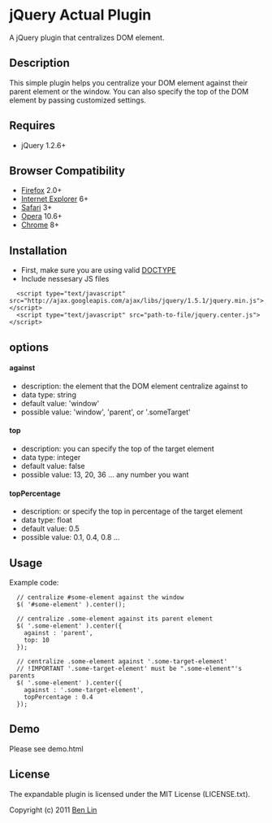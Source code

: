 # jQuery Actual Plugin

A jQuery plugin that centralizes DOM element.

## Description

This simple plugin helps you centralize your DOM element against their parent element or the window. You can also specify the top of the DOM element by passing customized settings.

## Requires
  - jQuery 1.2.6+

## Browser Compatibility
  - [Firefox](http://mzl.la/RNaI) 2.0+
  - [Internet Explorer](http://bit.ly/9fMgIQ) 6+
  - [Safari](http://bit.ly/gMhzVR) 3+
  - [Opera](http://bit.ly/fWJzaC) 10.6+
  - [Chrome](http://bit.ly/ePHvYZ) 8+

## Installation
  - First, make sure you are using valid [DOCTYPE](http://bit.ly/hQK1Rk)
  - Include nessesary JS files

<!-- -->

      <script type="text/javascript" src="http://ajax.googleapis.com/ajax/libs/jquery/1.5.1/jquery.min.js"></script>
      <script type="text/javascript" src="path-to-file/jquery.center.js"></script>

## options

#### against
- description: the element that the DOM element centralize against to 
- data type: string
- default value: 'window'
- possible value: 'window', 'parent', or '.someTarget'

#### top
- description: you can specify the top of the target element
- data type: integer
- default value: false
- possible value: 13, 20, 36 ... any number you want

#### topPercentage
- description: or specify the top in percentage of the target element
- data type: float
- default value: 0.5
- possible value: 0.1, 0.4, 0.8 ...

## Usage
Example code:
      
      // centralize #some-element against the window
      $( '#some-element' ).center();
      
      // centralize .some-element against its parent element
      $( '.some-element' ).center({
        against : 'parent',
        top: 10
      });
      
      // centralize .some-element against '.some-target-element'
      // !IMPORTANT '.some-target-element' must be ".some-element"'s parents
      $( '.some-element' ).center({
        against : '.some-target-element',
        topPercentage : 0.4
      });

## Demo
Please see demo.html 

## License

The expandable plugin is licensed under the MIT License (LICENSE.txt).

Copyright (c) 2011 [Ben Lin](http://dreamerslab.com)